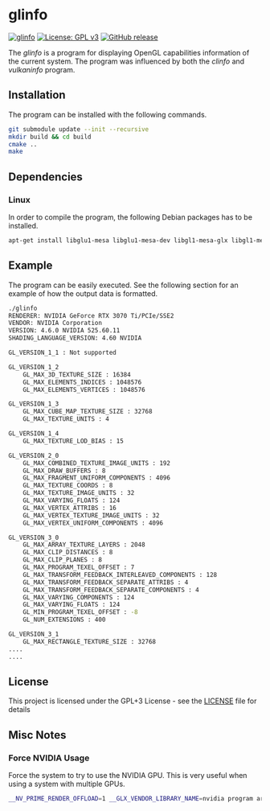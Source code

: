 # glinfo

[![glinfo](https://github.com/voldien/glinfo/actions/workflows/main.yml/badge.svg)](https://github.com/voldien/glinfo/actions/workflows/main.yml)
[![License: GPL v3](https://img.shields.io/badge/License-GPLv3-blue.svg)](https://www.gnu.org/licenses/gpl-3.0)
[![GitHub release](https://img.shields.io/github/release/voldien/glinfo.svg)](https://github.com/voldien/glinfo/releases)

The *glinfo* is a program for displaying OpenGL capabilities information of the current system. 
The program was influenced by both the *clinfo* and *vulkaninfo* program.

## Installation

The program can be installed with the following commands.

```bash
git submodule update --init --recursive
mkdir build && cd build
cmake ..
make
```

## Dependencies

### Linux

In order to compile the program, the following Debian packages has to be installed.

```bash
apt-get install libglu1-mesa libglu1-mesa-dev libgl1-mesa-glx libgl1-mesa-dev libsdl2-dev libeigen3-dev libglew-dev libbz2-dev libzip-dev binutils-dev
```

## Example

The program can be easily executed. See the following section for an example of how the output data is formatted.

```bash
./glinfo
RENDERER: NVIDIA GeForce RTX 3070 Ti/PCIe/SSE2
VENDOR: NVIDIA Corporation
VERSION: 4.6.0 NVIDIA 525.60.11
SHADING_LANGUAGE_VERSION: 4.60 NVIDIA

GL_VERSION_1_1 : Not supported

GL_VERSION_1_2
	GL_MAX_3D_TEXTURE_SIZE : 16384
	GL_MAX_ELEMENTS_INDICES : 1048576
	GL_MAX_ELEMENTS_VERTICES : 1048576

GL_VERSION_1_3
	GL_MAX_CUBE_MAP_TEXTURE_SIZE : 32768
	GL_MAX_TEXTURE_UNITS : 4

GL_VERSION_1_4
	GL_MAX_TEXTURE_LOD_BIAS : 15

GL_VERSION_2_0
	GL_MAX_COMBINED_TEXTURE_IMAGE_UNITS : 192
	GL_MAX_DRAW_BUFFERS : 8
	GL_MAX_FRAGMENT_UNIFORM_COMPONENTS : 4096
	GL_MAX_TEXTURE_COORDS : 8
	GL_MAX_TEXTURE_IMAGE_UNITS : 32
	GL_MAX_VARYING_FLOATS : 124
	GL_MAX_VERTEX_ATTRIBS : 16
	GL_MAX_VERTEX_TEXTURE_IMAGE_UNITS : 32
	GL_MAX_VERTEX_UNIFORM_COMPONENTS : 4096

GL_VERSION_3_0
	GL_MAX_ARRAY_TEXTURE_LAYERS : 2048
	GL_MAX_CLIP_DISTANCES : 8
	GL_MAX_CLIP_PLANES : 8
	GL_MAX_PROGRAM_TEXEL_OFFSET : 7
	GL_MAX_TRANSFORM_FEEDBACK_INTERLEAVED_COMPONENTS : 128
	GL_MAX_TRANSFORM_FEEDBACK_SEPARATE_ATTRIBS : 4
	GL_MAX_TRANSFORM_FEEDBACK_SEPARATE_COMPONENTS : 4
	GL_MAX_VARYING_COMPONENTS : 124
	GL_MAX_VARYING_FLOATS : 124
	GL_MIN_PROGRAM_TEXEL_OFFSET : -8
	GL_NUM_EXTENSIONS : 400

GL_VERSION_3_1
	GL_MAX_RECTANGLE_TEXTURE_SIZE : 32768
....
....
```

## License

This project is licensed under the GPL+3 License - see the [LICENSE](LICENSE) file for details

## Misc Notes

### Force NVIDIA Usage

Force the system to try to use the NVIDIA GPU. This is very useful when using a system with multiple GPUs.

```bash
__NV_PRIME_RENDER_OFFLOAD=1 __GLX_VENDOR_LIBRARY_NAME=nvidia program arguments
```
